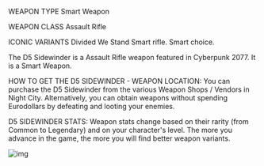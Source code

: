 WEAPON TYPE
Smart Weapon

WEAPON CLASS
Assault Rifle

ICONIC VARIANTS
Divided We Stand
Smart rifle. Smart choice.

The D5 Sidewinder is a Assault Rifle weapon featured in Cyberpunk 2077. It is a Smart Weapon.

HOW TO GET THE D5 SIDEWINDER - WEAPON LOCATION:
You can purchase the D5 Sidewinder from the various Weapon Shops / Vendors in Night City. Alternatively, you can obtain weapons without spending Eurodollars by defeating and looting your enemies.

D5 SIDEWINDER STATS:
Weapon stats change based on their rarity (from Common to Legendary) and on your character's level. The more you advance in the game, the more you will find better weapon variants.

![img](https://www.gamesatlas.com/images/jch-optimize/ng/images_cyberpunk2077_weapons_d5-sidewinder-1.webp)
